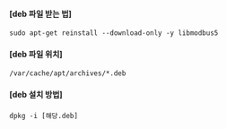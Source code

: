 #### [deb 파일 받는 법]

```
sudo apt-get reinstall --download-only -y libmodbus5
```

#### [deb 파일 위치]

```
/var/cache/apt/archives/*.deb
```

#### [deb 설치 방법]

```
dpkg -i [해당.deb]
```

